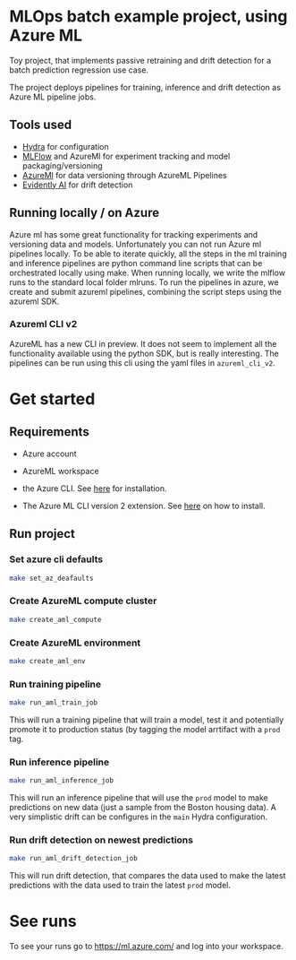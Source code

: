 # MLOps batch example project, using Azure ML

Toy project, that implements passive retraining and drift detection for a batch prediction regression use case.

The project deploys pipelines for training, inference and drift detection as Azure ML pipeline jobs.

## Tools used
- [Hydra](https://hydra.cc) for configuration 
- [MLFlow](https://mlflow.org) and AzureMl for experiment tracking and model packaging/versioning
- [AzureMl](https://docs.microsoft.com/en-us/azure/machine-learning/overview-what-is-azure-machine-learn) for data versioning through AzureML Pipelines
- [Evidently AI](https://evidentlyai.com) for drift detection

## Running locally / on Azure
Azure ml has some great functionality for tracking experiments and versioning data and models.
Unfortunately you can not run Azure ml pipelines locally. To be able to iterate quickly, all the steps in the ml training and inference pipelines are python command line scripts that can be orchestrated locally using make. When running locally, we write the mlflow runs to the standard local folder mlruns.
To run the pipelines in azure, we create and submit azureml pipelines, combining the script steps using the azureml SDK.

### Azureml CLI v2

AzureML has a new CLI in preview. It does not seem to implement all the functionality available using the python SDK, but is really interesting. The pipelines can be run using this cli using the yaml files in `azureml_cli_v2`.



# Get started

## Requirements
- Azure account
- AzureML workspace


- the Azure CLI. See [here](https://docs.microsoft.com/en-us/cli/azure/install-azure-cli) for installation.
- The Azure ML CLI version 2 extension. See [here](https://docs.microsoft.com/en-us/azure/machine-learning/how-to-configure-cli) on how to install.


## Run project

### Set azure cli defaults
```bash
make set_az_deafaults
```

### Create AzureML compute cluster
```bash
make create_aml_compute
```

### Create AzureML environment
```bash
make create_aml_env
```

### Run training pipeline
```bash
make run_aml_train_job
```
This will run a training pipeline that will train a model, test it and potentially promote it to production status (by tagging the model arrtifact with a `prod` tag.

### Run inference pipeline
```bash
make run_aml_inference_job
```
This will run an inference pipeline that will use the `prod` model to make predictions on new data (just a sample from the Boston housing data).
A very simplistic drift can be configures in the `main` Hydra configuration.

### Run drift detection on newest predictions
```bash
make run_aml_drift_detection_job
```
This will run drift detection, that compares the data used to make the latest predictions with the data used to train the latest `prod` model.

# See runs
To see your runs go to https://ml.azure.com/ and log into your workspace.



